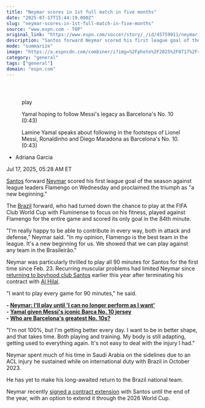 ```yaml
---
title: "Neymar scores in 1st full match in five months"
date: "2025-07-17T15:44:19.000Z"
slug: "neymar-scores-in-1st-full-match-in-five-months"
source: "www.espn.com - TOP"
original_link: "https://www.espn.com/soccer/story/_/id/45759911/neymar-hails-new-beginning-1st-full-match-months"
description: "Santos forward Neymar scored his first league goal of the season against league leaders Flamengo on Wednesday and proclaimed the triumph as 'a new beginning.'"
mode: "summarize"
image: "https://a.espncdn.com/combiner/i?img=%2Fphoto%2F2025%2F0717%2Fr1520157_1296x729_16%2D9.jpg"
category: "general"
tags: ["general"]
domain: "espn.com"
---
```

<div id="readability-page-1" class="page"><section id="article-feed" data-behavior="author_overlay article_header_news_feed_item_meta article_legal_footer"><article data-id="45759911" data-behavior="story_scroll story_progress" data-src="/soccer/story/_/id/45759911/neymar-hails-new-beginning-1st-full-match-months"><div><header></header><figure data-video="watch,640,360,45756006" data-cerebro-id="6877f7e037ed595fcc5d76ef" data-title="Yamal hoping to follow Messi's legacy as Barcelona's No. 10" data-source="espn"><div><picture><source srcset="https://a.espncdn.com/combiner/i?img=%2Fmedia%2Fmotion%2F2025%2F0716%2Fdm_250716_COM_SOC_News_Yamal_hoping_to_follow_Messis_legacy_as_Barcelonas_No_10_20250716_GLOBAL%2Fdm_250716_COM_SOC_News_Yamal_hoping_to_follow_Messis_legacy_as_Barcelonas_No_10_20250716_GLOBAL.jpg&amp;w=943&amp;h=530&amp;cquality=80&amp;format=jpg" media="(min-width: 376px)"><source srcset="https://a.espncdn.com/combiner/i?img=%2Fmedia%2Fmotion%2F2025%2F0716%2Fdm_250716_COM_SOC_News_Yamal_hoping_to_follow_Messis_legacy_as_Barcelonas_No_10_20250716_GLOBAL%2Fdm_250716_COM_SOC_News_Yamal_hoping_to_follow_Messis_legacy_as_Barcelonas_No_10_20250716_GLOBAL.jpg&amp;w=375&amp;cquality=80, https://a.espncdn.com/combiner/i?img=%2Fmedia%2Fmotion%2F2025%2F0716%2Fdm_250716_COM_SOC_News_Yamal_hoping_to_follow_Messis_legacy_as_Barcelonas_No_10_20250716_GLOBAL%2Fdm_250716_COM_SOC_News_Yamal_hoping_to_follow_Messis_legacy_as_Barcelonas_No_10_20250716_GLOBAL.jpg&amp;w=750&amp;cquality=40&amp;format=jpg 2x" media="(max-width: 375px)"></picture><p><span data-id="45756006">play</span></p></div><figcaption><div><p><span>Yamal hoping to follow Messi's legacy as Barcelona's No. 10 (0:43)</span></p><p>Lamine Yamal speaks about following in the footsteps of Lionel Messi, Ronaldinho and Diego Maradona as Barcelona's No. 10. (0:43)</p></div></figcaption></figure><div><div><ul><li><p>Adriana Garcia</p></li></ul><p><span>Jul 17, 2025, 05:28 AM ET</span></p></div><p><a data-player-guid="2bfaf470-9b90-cd00-d5ce-b94698adbf6d" href="http://espn.com/soccer/player/_/id/153754/santos">Santos</a> forward <a data-player-guid="dacc5245-132e-26d2-1e61-fe996765eb0d" href="http://espn.com/soccer/player/_/id/132948/neymar">Neymar</a> scored his first league goal of the season against league leaders Flamengo on Wednesday and proclaimed the triumph as "a new beginning."</p><p>The <a data-clubhouse-guid="2a051c42-4444-8263-799a-6cdd866bd8f7" href="https://www.espn.com/soccer/team?id=205">Brazil</a> forward, who had turned down the chance to play at the FIFA Club World Cup with Fluminense to focus on his fitness, played against Flamengo for the entire game and scored its only goal in the 84th minute.</p><p>"I'm really happy to be able to contribute in every way, both in attack and defense," Neymar said. "In my opinion, Flamengo is the best team in the league. It's a new beginning for us. We showed that we can play against any team in the Brasileirão."</p><p>Neymar was particularly thrilled to play all 90 minutes for Santos for the first time since Feb. 23. Recurring muscular problems had limited Neymar since <a href="https://www.espn.com/football/story/_/id/43562212/why-neymar-move-santos-save-world-cup-dream" target="_blank">returning to boyhood club Santos</a> earlier this year after terminating his contract with <a data-clubhouse-guid="35cb1790-1e9c-000b-fa70-640509f3c06e" href="https://www.espn.com/soccer/team?id=929">Al Hilal</a>.</p><p>"I want to play every game for 90 minutes," he said.</p><p><strong>- <a href="https://www.espn.com/football/story/_/id/45616999/neymar-play-no-longer-perform-want-to" target="_blank">Neymar: I'll play until 'I can no longer perform as I want'</a><br>
- <a href="https://www.espn.com/football/story/_/id/45615487/lamine-yamal-barcelona-lionel-messi-no-10-shirt" target="_blank">Yamal given Messi's iconic Barça No. 10 jersey</a><br>
- <a href="https://www.espn.com/football/story/_/id/45747382/barcelonas-greatest-number-10s-yamal-inherits-iconic-shirt" target="_blank">Who are Barcelona's greatest No. 10s?</a></strong></p><p>"I'm not 100%, but I'm getting better every day. I want to be in better shape, and that takes time. Both playing and training. My body is still adapting, getting used to everything again. It's not easy to deal with the injury I had."</p><p>Neymar spent much of his time in Saudi Arabia on the sidelines due to an ACL injury he sustained while on international duty with Brazil in October 2023.</p><p>He has yet to make his long-awaited return to the Brazil national team.</p><p>Neymar recently <a href="http://k/football/story/_/id/45574408/neymar-extends-santos-contract-2025" target="_blank">signed a contract extension</a> with Santos until the end of the year, with an option to extend it through the 2026 World Cup.</p>
</div></div></article></section></div>